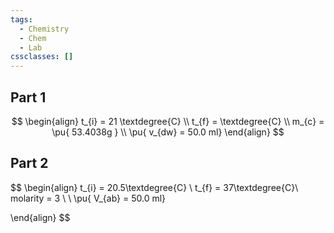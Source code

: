 ```yaml
---
tags:
  - Chemistry
  - Chem
  - Lab
cssclasses: []
---
```


## Part 1
$$
\begin{align}
t_{i} = 21 \textdegree{C} \\
t_{f} = \textdegree{C} \\
m_{c} = \pu{ 53.4038g } \\
\pu{ v_{dw} = 50.0 ml}
\end{align}
$$




## Part 2 
$$
\begin{align}
t_{i} = 20.5\textdegree{C} \\
t_{f} =  37\textdegree{C}\\
molarity = 3 \\ \\
\pu{ V_{ab} = 50.0 ml}

\end{align}
$$
